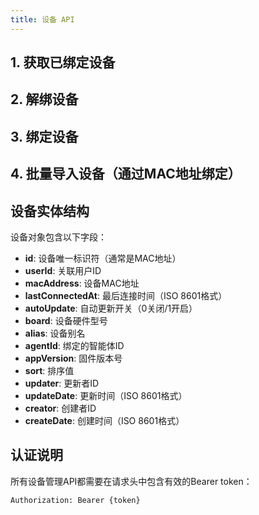 ```yaml
---
title: 设备 API
---
```


<script setup>
// 获取已绑定设备 API
const getDevicesPathParams = [
  {
    name: "agentId",
    type: "string",
    required: true,
    location: "path",
    description: "智能体ID，用于指定要查询设备的智能体",
  },
];

const getDevicesHeaders = [
  {
    name: "Authorization",
    type: "string",
    required: true,
    description: "Bearer token，用户认证令牌",
  },
];

const getDevicesResponse = `{
  "code": 0,
  "message": "success",
  "data": [
    {
      "id": "aa:bb:cc:dd:ee:ff",
      "userId": "user123",
      "macAddress": "aa:bb:cc:dd:ee:ff",
      "lastConnectedAt": "2024-01-15T10:30:00Z",
      "autoUpdate": 1,
      "board": "ESP32-S3",
      "alias": "客厅音箱",
      "agentId": "4057d21254664408a2f58200d7ba01e0",
      "appVersion": "1.2.3",
      "sort": 1,
      "updater": "user123",
      "updateDate": "2024-01-15T10:30:00Z",
      "creator": "user123",
      "createDate": "2024-01-10T08:00:00Z"
    }
  ]
}`;

const getDevicesStatusCodes = [
  { code: 0, description: "成功获取设备列表" },
  { code: 401, description: "未授权，token无效或已过期" },
  { code: 404, description: "智能体不存在" },
  { code: 500, description: "服务器内部错误" },
];

// 解绑设备 API
const unbindDeviceBodyParams = [
  {
    name: "deviceId",
    type: "string",
    required: true,
    location: "body",
    description: "要解绑的设备ID（通常是MAC地址）",
  },
];

const unbindDeviceHeaders = [
  {
    name: "Authorization",
    type: "string",
    required: true,
    description: "Bearer token，用户认证令牌",
  },
  {
    name: "Content-Type",
    type: "string",
    required: true,
    description: "application/json",
  },
];

const unbindDeviceRequest = `{
  "deviceId": "aa:bb:cc:dd:ee:ff"
}`;

const unbindDeviceResponse = `{
  "code": 0,
  "message": "设备解绑成功"
}`;

const unbindDeviceStatusCodes = [
  { code: 0, description: "解绑成功" },
  //   { code: 400, description: '请求参数错误' },
  //   { code: 401, description: '未授权，token无效或已过期' },
  //   { code: 404, description: '设备不存在或未绑定' },
  //   { code: 500, description: '服务器内部错误' }
];

// 绑定设备 API
const bindDevicePathParams = [
  {
    name: "agentId",
    type: "string",
    required: true,
    location: "path",
    description: "智能体ID，设备将绑定到此智能体",
  },
  {
    name: "deviceCode",
    type: "string",
    required: true,
    location: "path",
    description: "设备激活码，用于验证设备身份",
  },
];

const bindDeviceHeaders = [
  {
    name: "Authorization",
    type: "string",
    required: true,
    description: "Bearer token，用户认证令牌",
  },
];

const bindDeviceResponse = `{
  "code": 0,
  "message": "设备绑定成功",
  "data": {
    "id": "aa:bb:cc:dd:ee:ff",
    "userId": "user123",
    "macAddress": "aa:bb:cc:dd:ee:ff",
    "lastConnectedAt": "2024-01-15T10:30:00Z",
    "autoUpdate": 1,
    "board": "ESP32-S3",
    "alias": "新设备",
    "agentId": "4057d21254664408a2f58200d7ba01e0",
    "appVersion": "1.2.3",
    "sort": 1,
    "updater": "user123",
    "updateDate": "2024-01-15T10:30:00Z",
    "creator": "user123",
    "createDate": "2024-01-15T10:30:00Z"
  }
}`;

const bindDeviceStatusCodes = [
  { code: 0, description: "绑定成功" },
  { code: 400, description: "设备激活码无效或已使用" },
  { code: 401, description: "未授权，token无效或已过期" },
  { code: 404, description: "智能体不存在" },
  { code: 409, description: "设备已被绑定" },
  { code: 500, description: "服务器内部错误" },
];

// 更新设备信息 API
const updateDevicePathParams = [
  {
    name: "id",
    type: "string",
    required: true,
    location: "path",
    description: "设备ID（通常是MAC地址）",
  },
];

const updateDeviceBodyParams = [
  {
    name: "alias",
    type: "string",
    required: false,
    location: "body",
    description: "设备别名，用户自定义的设备名称",
  },
  {
    name: "autoUpdate",
    type: "number",
    required: false,
    location: "body",
    description: "自动更新开关，0关闭，1开启",
  },
  {
    name: "sort",
    type: "number",
    required: false,
    location: "body",
    description: "排序值，数字越小排序越靠前",
  },
];

const updateDeviceHeaders = [
  {
    name: "Authorization",
    type: "string",
    required: true,
    description: "Bearer token，用户认证令牌",
  },
  {
    name: "Content-Type",
    type: "string",
    required: true,
    description: "application/json",
  },
];

const updateDeviceRequest = `{
  "alias": "客厅音箱",
  "autoUpdate": 1,
  "sort": 2
}`;

const updateDeviceResponse = `{
  "code": 0,
  "message": "设备信息更新成功",
  "data": {
    "id": "aa:bb:cc:dd:ee:ff",
    "userId": "user123",
    "macAddress": "aa:bb:cc:dd:ee:ff",
    "lastConnectedAt": "2024-01-15T10:30:00Z",
    "autoUpdate": 1,
    "board": "ESP32-S3",
    "alias": "客厅音箱",
    "agentId": "agent123",
    "appVersion": "1.2.3",
    "sort": 2,
    "updater": "user123",
    "updateDate": "2024-01-15T11:00:00Z",
    "creator": "user123",
    "createDate": "2024-01-10T08:00:00Z"
  }
}`;

const updateDeviceStatusCodes = [
  { code: 0, description: "更新成功" },
  //   { code: 400, description: '请求参数错误' },
  //   { code: 401, description: '未授权，token无效或已过期' },
  //   { code: 404, description: '设备不存在' },
  //   { code: 500, description: '服务器内部错误' }
];

// 手动添加设备 API
const manualAddDeviceBodyParams = [
  {
    name: "deviceCode",
    type: "string",
    required: true,
    location: "body",
    description: "设备激活码，设备配网后自动播报",
  },
];

const manualAddDeviceHeaders = [
  {
    name: "Authorization",
    type: "string",
    required: true,
    description: "Bearer token，用户认证令牌",
  },
  {
    name: "Content-Type",
    type: "string",
    required: true,
    description: "application/json",
  },
];

const manualAddDeviceRequest = `{
  "deviceCode": "DEVICE123456"
}`;

const manualAddDeviceResponse = `{
  "code": 0,
  "message": "设备添加成功",
  "data": {
    "id": "aa:bb:cc:dd:ee:ff",
    "userId": "user123",
    "macAddress": "aa:bb:cc:dd:ee:ff",
    "lastConnectedAt": null,
    "autoUpdate": 1,
    "board": "ESP32-S3",
    "alias": "新设备",
    "agentId": null,
    "appVersion": "1.2.3",
    "sort": 1,
    "updater": "user123",
    "updateDate": "2024-01-15T10:30:00Z",
    "creator": "user123",
    "createDate": "2024-01-15T10:30:00Z"
  }
}`;

const manualAddDeviceStatusCodes = [
  { code: 0, description: "添加成功" },
  //   { code: 400, description: '设备激活码无效或已使用' },
  //   { code: 401, description: '未授权，token无效或已过期' },
  //   { code: 409, description: '设备已存在' },
  //   { code: 500, description: '服务器内部错误' }
];
// 批量导入设备 API
const preregisterDeviceBodyParams = [
  {
    name: "agent_id",
    type: "string",
    required: true,
    location: "body",
    description: "智能体ID，设备将关联到此智能体",
  },
  {
    name: "mac_addresses",
    type: "array",
    required: true,
    location: "body",
    description: "MAC地址数组，要导入的设备MAC地址列表",
  },
  {
    name: "serial_numbers",
    type: "array",
    required: true,
    location: "body",
    description: "序列号数组，设备序列号列表（可为空）",
  },
];

const preregisterDeviceHeaders = [
  {
    name: "Authorization",
    type: "string",
    required: true,
    description: "Bearer token，用户认证令牌",
  },
  {
    name: "Content-Type",
    type: "string",
    required: true,
    description: "application/json",
  },
];

const preregisterDeviceRequest = `{
  "agent_id": "4057d21254664408a2f58200d7ba01e0",
  "mac_addresses": [
    "F2:F1:A8:6A:C4:6B"
  ],
  "serial_numbers": []
}`;

const preregisterDeviceSuccessResponse = `{
  "success_count": 1,
  "failed": []
}` + `\n\n // 失败示例\n`
+ `{
  "success_count": 0,
  "failed": [
    {
      "value": "F2:F1:A8:6A:C4:6B",
      "reason": "已存在"
    }
  ]
}`;

const preregisterDeviceFailedResponse = `{
  "success_count": 0,
  "failed": [
    {
      "value": "F2:F1:A8:6A:C4:6B",
      "reason": "已存在"
    }
  ]
}`;

const preregisterDeviceStatusCodes = [
  { code: 0, description: "批量导入完成（可能部分失败）" },
  //   { code: 400, description: '请求参数错误' },
  //   { code: 401, description: '未授权，token无效或已过期' },
  //   { code: 404, description: '智能体不存在' },
  //   { code: 500, description: '服务器内部错误' }
];
</script>

## 1. 获取已绑定设备

<ApiEndpoint
  host="https://xrobo.qiniu.com"
  basePath="/xiaozhi"
  endpoint="/device/bind/{agentId}"
  method="get"
  title="获取已绑定设备"
  description="获取指定智能体下所有已绑定的设备列表，包含设备的详细信息如MAC地址、连接状态、版本信息等。"
  :parameters="getDevicesPathParams"
  :headers="getDevicesHeaders"
  :responseExample="getDevicesResponse"
  :statusCodes="getDevicesStatusCodes"
/>

## 2. 解绑设备

<ApiEndpoint
  host="https://xrobo.qiniu.com"
  basePath="/xiaozhi"
  endpoint="/device/unbind"
  method="post"
  title="解绑设备"
  description="解除设备与用户账户的绑定关系。解绑后设备将无法接收智能体指令。"
  :parameters="unbindDeviceBodyParams"
  :headers="unbindDeviceHeaders"
  :requestExample="unbindDeviceRequest"
  :responseExample="unbindDeviceResponse"
  :statusCodes="unbindDeviceStatusCodes"
/>

## 3. 绑定设备

<ApiEndpoint
  host="https://xrobo.qiniu.com"
  basePath="/xiaozhi"
  endpoint="/device/bind/{agentId}/{deviceCode}"
  method="post"
  title="绑定设备"
  description="使用设备激活码将设备绑定到指定的智能体。绑定成功后设备可以接收该智能体的指令。"
  :parameters="bindDevicePathParams"
  :headers="bindDeviceHeaders"
  :responseExample="bindDeviceResponse"
  :statusCodes="bindDeviceStatusCodes"
/>

<!-- ## 4. 更新设备信息

<ApiEndpoint
  host="https://xrobo.qiniu.com"
  basePath="/xiaozhi"
  endpoint="/device/update/{id}"
  method="put"
  title="更新设备信息"
  description="更新设备的配置信息，如设备别名、自动更新开关、排序等。支持部分更新。"
  :parameters="[...updateDevicePathParams, ...updateDeviceBodyParams]"
  :headers="updateDeviceHeaders"
  :requestExample="updateDeviceRequest"
  :responseExample="updateDeviceResponse"
  :statusCodes="updateDeviceStatusCodes"
/> -->

<!-- ## 5. 手动添加设备

<ApiEndpoint
  host="https://xrobo.qiniu.com"
  basePath="/xiaozhi"
  endpoint="/device/manual-add"
  method="post"
  title="手动添加设备"
  description="通过设备激活码手动添加设备到用户账户。与绑定设备不同，此接口不需要指定智能体。"
  :parameters="manualAddDeviceBodyParams"
  :headers="manualAddDeviceHeaders"
  :requestExample="manualAddDeviceRequest"
  :responseExample="manualAddDeviceResponse"
  :statusCodes="manualAddDeviceStatusCodes"
/> -->

## 4. 批量导入设备（通过MAC地址绑定）

<ApiEndpoint
  host="https://xrobo.qiniu.com"
  basePath="/xiaozhi"
  endpoint="/device/preregister"
  method="post"
  title="批量导入设备（通过MAC地址绑定）"
  description="通过MAC地址批量导入设备到指定智能体。支持同时导入多个设备，返回成功和失败的统计信息。"
  :parameters="preregisterDeviceBodyParams"
  :headers="preregisterDeviceHeaders"
  :requestExample="preregisterDeviceRequest"
  :responseExample="preregisterDeviceSuccessResponse"
  :statusCodes="preregisterDeviceStatusCodes"
/>

## 设备实体结构

设备对象包含以下字段：

- **id**: 设备唯一标识符（通常是MAC地址）
- **userId**: 关联用户ID
- **macAddress**: 设备MAC地址
- **lastConnectedAt**: 最后连接时间（ISO 8601格式）
- **autoUpdate**: 自动更新开关（0关闭/1开启）
- **board**: 设备硬件型号
- **alias**: 设备别名
- **agentId**: 绑定的智能体ID
- **appVersion**: 固件版本号
- **sort**: 排序值
- **updater**: 更新者ID
- **updateDate**: 更新时间（ISO 8601格式）
- **creator**: 创建者ID
- **createDate**: 创建时间（ISO 8601格式）

## 认证说明

所有设备管理API都需要在请求头中包含有效的Bearer token：

```text
Authorization: Bearer {token}
```
